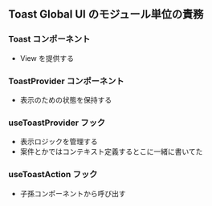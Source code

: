 ## Toast Global UI のモジュール単位の責務

### Toast コンポーネント

- View を提供する

### ToastProvider コンポーネント

- 表示のための状態を保持する

### useToastProvider フック

- 表示ロジックを管理する
- 案件とかではコンテキスト定義するとこに一緒に書いてた

### useToastAction フック

- 子孫コンポーネントから呼び出す
